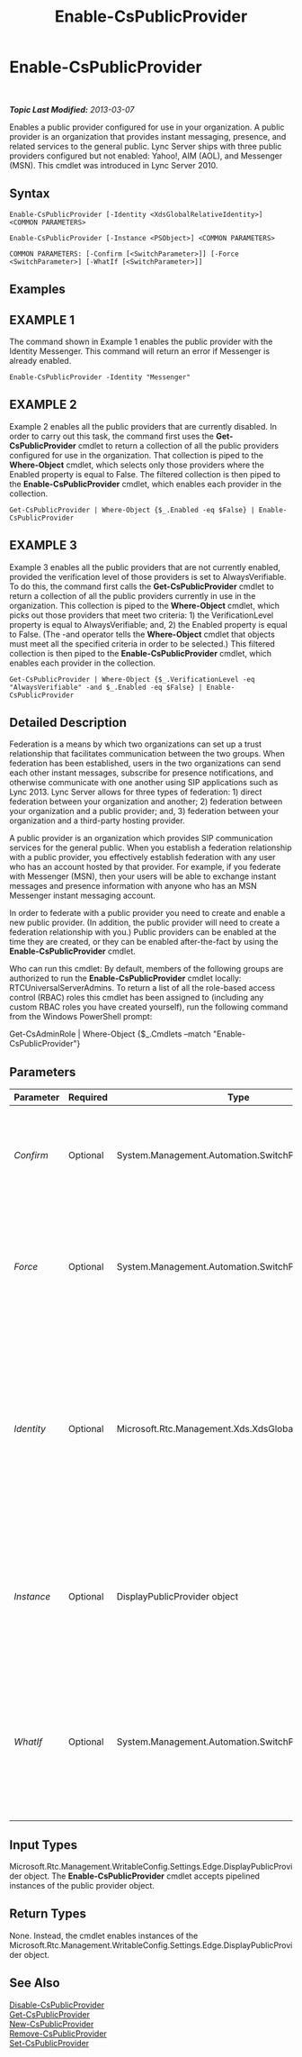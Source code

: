 ﻿---
title: Enable-CsPublicProvider
TOCTitle: Enable-CsPublicProvider
ms:assetid: 98370dfd-9a53-41a8-a1f3-bb7a516c3c5e
ms:mtpsurl: https://technet.microsoft.com/en-us/library/Gg398780(v=OCS.15)
ms:contentKeyID: 48184870
ms.date: 07/23/2014
mtps_version: v=OCS.15
---

<div data-xmlns="http://www.w3.org/1999/xhtml">

<div class="topic" data-xmlns="http://www.w3.org/1999/xhtml" data-msxsl="urn:schemas-microsoft-com:xslt" data-cs="http://msdn.microsoft.com/en-us/">

<div data-asp="http://msdn2.microsoft.com/asp">

# Enable-CsPublicProvider

</div>

<div id="mainSection">

<div id="mainBody">

<span> </span>

_**Topic Last Modified:** 2013-03-07_

Enables a public provider configured for use in your organization. A public provider is an organization that provides instant messaging, presence, and related services to the general public. Lync Server ships with three public providers configured but not enabled: Yahoo\!, AIM (AOL), and Messenger (MSN). This cmdlet was introduced in Lync Server 2010.

<div>

## Syntax

    Enable-CsPublicProvider [-Identity <XdsGlobalRelativeIdentity>] <COMMON PARAMETERS>

    Enable-CsPublicProvider [-Instance <PSObject>] <COMMON PARAMETERS>

    COMMON PARAMETERS: [-Confirm [<SwitchParameter>]] [-Force <SwitchParameter>] [-WhatIf [<SwitchParameter>]]

</div>

<div>

## Examples

<div>

## EXAMPLE 1

The command shown in Example 1 enables the public provider with the Identity Messenger. This command will return an error if Messenger is already enabled.

    Enable-CsPublicProvider -Identity "Messenger"

</div>

<div>

## EXAMPLE 2

Example 2 enables all the public providers that are currently disabled. In order to carry out this task, the command first uses the **Get-CsPublicProvider** cmdlet to return a collection of all the public providers configured for use in the organization. That collection is piped to the **Where-Object** cmdlet, which selects only those providers where the Enabled property is equal to False. The filtered collection is then piped to the **Enable-CsPublicProvider** cmdlet, which enables each provider in the collection.

    Get-CsPublicProvider | Where-Object {$_.Enabled -eq $False} | Enable-CsPublicProvider

</div>

<div>

## EXAMPLE 3

Example 3 enables all the public providers that are not currently enabled, provided the verification level of those providers is set to AlwaysVerifiable. To do this, the command first calls the **Get-CsPublicProvider** cmdlet to return a collection of all the public providers currently in use in the organization. This collection is piped to the **Where-Object** cmdlet, which picks out those providers that meet two criteria: 1) the VerificationLevel property is equal to AlwaysVerifiable; and, 2) the Enabled property is equal to False. (The -and operator tells the **Where-Object** cmdlet that objects must meet all the specified criteria in order to be selected.) This filtered collection is then piped to the **Enable-CsPublicProvider** cmdlet, which enables each provider in the collection.

    Get-CsPublicProvider | Where-Object {$_.VerificationLevel -eq "AlwaysVerifiable" -and $_.Enabled -eq $False} | Enable-CsPublicProvider

</div>

</div>

<div>

## Detailed Description

Federation is a means by which two organizations can set up a trust relationship that facilitates communication between the two groups. When federation has been established, users in the two organizations can send each other instant messages, subscribe for presence notifications, and otherwise communicate with one another using SIP applications such as Lync 2013. Lync Server allows for three types of federation: 1) direct federation between your organization and another; 2) federation between your organization and a public provider; and, 3) federation between your organization and a third-party hosting provider.

A public provider is an organization which provides SIP communication services for the general public. When you establish a federation relationship with a public provider, you effectively establish federation with any user who has an account hosted by that provider. For example, if you federate with Messenger (MSN), then your users will be able to exchange instant messages and presence information with anyone who has an MSN Messenger instant messaging account.

In order to federate with a public provider you need to create and enable a new public provider. (In addition, the public provider will need to create a federation relationship with you.) Public providers can be enabled at the time they are created, or they can be enabled after-the-fact by using the **Enable-CsPublicProvider** cmdlet.

Who can run this cmdlet: By default, members of the following groups are authorized to run the **Enable-CsPublicProvider** cmdlet locally: RTCUniversalServerAdmins. To return a list of all the role-based access control (RBAC) roles this cmdlet has been assigned to (including any custom RBAC roles you have created yourself), run the following command from the Windows PowerShell prompt:

Get-CsAdminRole | Where-Object {$\_.Cmdlets –match "Enable-CsPublicProvider"}

</div>

<div>

## Parameters


<table>
<colgroup>
<col style="width: 25%" />
<col style="width: 25%" />
<col style="width: 25%" />
<col style="width: 25%" />
</colgroup>
<thead>
<tr class="header">
<th>Parameter</th>
<th>Required</th>
<th>Type</th>
<th>Description</th>
</tr>
</thead>
<tbody>
<tr class="odd">
<td><p><em>Confirm</em></p></td>
<td><p>Optional</p></td>
<td><p>System.Management.Automation.SwitchParameter</p></td>
<td><p>Prompts you for confirmation before executing the command.</p></td>
</tr>
<tr class="even">
<td><p><em>Force</em></p></td>
<td><p>Optional</p></td>
<td><p>System.Management.Automation.SwitchParameter</p></td>
<td><p>Suppresses the display of any non-fatal error message that might occur when running the command.</p></td>
</tr>
<tr class="odd">
<td><p><em>Identity</em></p></td>
<td><p>Optional</p></td>
<td><p>Microsoft.Rtc.Management.Xds.XdsGlobalRelativeIdentity</p></td>
<td><p>Unique identifier for the public provider to be enabled. The Identity is typically the name of the website providing the services (for example,, Yahoo!; AOL; and MSN).</p></td>
</tr>
<tr class="even">
<td><p><em>Instance</em></p></td>
<td><p>Optional</p></td>
<td><p>DisplayPublicProvider object</p></td>
<td><p>Allows you to pass a reference to an object to the cmdlet rather than set individual parameter values.</p></td>
</tr>
<tr class="odd">
<td><p><em>WhatIf</em></p></td>
<td><p>Optional</p></td>
<td><p>System.Management.Automation.SwitchParameter</p></td>
<td><p>Describes what would happen if you executed the command without actually executing the command.</p></td>
</tr>
</tbody>
</table>


</div>

<div>

## Input Types

Microsoft.Rtc.Management.WritableConfig.Settings.Edge.DisplayPublicProvider object. The **Enable-CsPublicProvider** cmdlet accepts pipelined instances of the public provider object.

</div>

<div>

## Return Types

None. Instead, the cmdlet enables instances of the Microsoft.Rtc.Management.WritableConfig.Settings.Edge.DisplayPublicProvider object.

</div>

<div>

## See Also


[Disable-CsPublicProvider](disable-cspublicprovider.md)  
[Get-CsPublicProvider](get-cspublicprovider.md)  
[New-CsPublicProvider](new-cspublicprovider.md)  
[Remove-CsPublicProvider](remove-cspublicprovider.md)  
[Set-CsPublicProvider](set-cspublicprovider.md)  
  

</div>

</div>

<span> </span>

</div>

</div>

</div>


